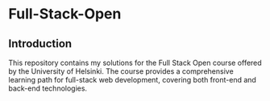 # Full-Stack-Open

## Introduction
This repository contains my solutions for the Full Stack Open course offered by the University of Helsinki. The course provides a comprehensive learning path for full-stack web development, covering both front-end and back-end technologies.

